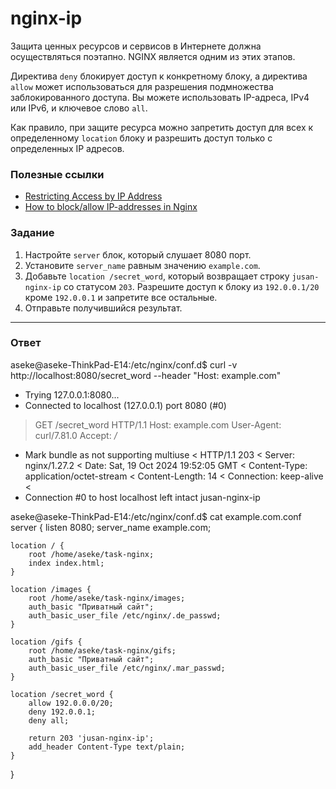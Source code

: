 # nginx-ip

Защита ценных ресурсов и сервисов в Интернете должна осуществляться поэтапно. NGINX является одним из этих этапов.

Директива `deny` блокирует доступ к конкретному блоку, а директива `allow` может использоваться для
разрешения подмножества заблокированного доступа. Вы можете использовать IP-адреса, IPv4 или IPv6, и ключевое слово `all`.

Как правило, при защите ресурса можно запретить доступ для всех к определенному `location` блоку и разрешить доступ только с определенных IP адресов.

### Полезные ссылки

- [Restricting Access by IP Address ](https://docs.nginx.com/nginx/admin-guide/security-controls/controlling-access-proxied-tcp/)
- [How to block/allow IP-addresses in Nginx](https://support.hypernode.com/en/hypernode/nginx/how-to-block-allow-ip-addresses-in-nginx)

### Задание

1. Настройте `server` блок, который слушает 8080 порт.
2. Установите `server_name` равным значению `example.com`.
3. Добавьте `location /secret_word`, который возвращает строку `jusan-nginx-ip` со статусом `203`. Разрешите доступ к блоку из `192.0.0.1/20` кроме `192.0.0.1` и запретите все остальные.
4. Отправьте получившийся результат.

---

### Ответ

aseke@aseke-ThinkPad-E14:/etc/nginx/conf.d$ curl -v http://localhost:8080/secret_word --header "Host: example.com"
*   Trying 127.0.0.1:8080...
* Connected to localhost (127.0.0.1) port 8080 (#0)
> GET /secret_word HTTP/1.1
> Host: example.com
> User-Agent: curl/7.81.0
> Accept: */*
> 
* Mark bundle as not supporting multiuse
< HTTP/1.1 203 
< Server: nginx/1.27.2
< Date: Sat, 19 Oct 2024 19:52:05 GMT
< Content-Type: application/octet-stream
< Content-Length: 14
< Connection: keep-alive
< 
* Connection #0 to host localhost left intact
jusan-nginx-ip

aseke@aseke-ThinkPad-E14:/etc/nginx/conf.d$ cat example.com.conf 
server {
    listen 8080;
    server_name example.com;

    location / {
        root /home/aseke/task-nginx;
        index index.html;
    }

    location /images {
        root /home/aseke/task-nginx/images;
        auth_basic "Приватный сайт";
        auth_basic_user_file /etc/nginx/.de_passwd;
    }

    location /gifs {
        root /home/aseke/task-nginx/gifs;
        auth_basic "Приватный сайт";
        auth_basic_user_file /etc/nginx/.mar_passwd;
    }

    location /secret_word {
        allow 192.0.0.0/20;
        deny 192.0.0.1;
        deny all;

        return 203 'jusan-nginx-ip';
        add_header Content-Type text/plain;
    }

}